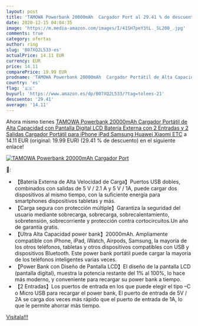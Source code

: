 ```yaml
---
layout: post
title: 'TAMOWA Powerbank 20000mAh  Cargador Port al 29.41 % de descuento'
date: 2020-12-15 04:04:35
image: 'https://m.media-amazon.com/images/I/41SH7peY3tL._SL200_.jpg'
comments: true
category: ofertas
author: ring
slug: 'B07XQ2L533-es'
actualPrice: 14.11 EUR
currency: EUR
price: 14.11
comparePrice: 19.99 EUR
prodname: 'TAMOWA Powerbank 20000mAh  Cargador Portátil de Alta Capacidad con Pantalla Digital LCD  Batería Externa con 2 Entradas y 2 Salidas  Cargador Portátil para iPhone  iPad  Samsung  Huawei  Xiaomi ETC'
country: 'es'
flag: '🇪🇸'
buyurl: 'https://www.amazon.es/dp/B07XQ2L533/?tag=tolees-21'
descuento: '29.41'
average: '14.11'
---
```


Ahora mismo tienes [TAMOWA Powerbank 20000mAh  Cargador Portátil de Alta Capacidad con Pantalla Digital LCD  Batería Externa con 2 Entradas y 2 Salidas  Cargador Portátil para iPhone  iPad  Samsung  Huawei  Xiaomi ETC](https://www.amazon.es/dp/B07XQ2L533/?tag=tolees-21) a 14.11 EUR (original: 19.99 EUR) (29.41 %  de descuento) en el siguiente enlace!

[![TAMOWA Powerbank 20000mAh  Cargador Port](https://m.media-amazon.com/images/I/41SH7peY3tL._SL200_.jpg)](https://www.amazon.es/dp/B07XQ2L533/?tag=tolees-21)

🔎:

- 【Batería Externa de Alta Velocidad de Carga】Puertos USB dobles, combinados con salidas de 5 V / 2.1 A y 5 V / 1A, puede cargar dos dispositivos al mismo tiempo, con la suficiente energía para smartphones dispositivos tabletas y más.
- 【Carga segura con protección múltiple】Garantiza la seguridad del usuario mediante sobrecarga, sobrecarga, sobrecalentamiento, sobretensión, sobrecorriente y protección contra cortocircuitos.Un año de garantía gratis.
- 【Ultra Alta Capacidad power bank】20000mAh. Ampliamente compatible con iPhone, iPad, iWatch, Airpods, Samsung, la mayoría de los otros teléfonos, tabletas y otros dispositivos compatibles con USB y dispositivos Bluetooth. Este power bank portátil puede cargar la mayoría de los teléfonos inteligentes varias veces.
- 【Power Bank con Diseño de Pantalla LCD】El diseño de la pantalla LCD (pantalla digital), muestra la potencia restante del 1% al 100%, lo hace más moderno, y conveniente para recargar su power bank a tiempo.
- 【2 Entradas】Los puertos de entrada en los que puede elegir el tipo –C o Micro USB para recargar el power bank, El puerto de entrada de 5V / 2A se carga dos veces más rápido que el puerto de entrada de 1A, lo que le permite ahorrar más tiempo.

[Visítala!!!](https://www.amazon.es/dp/B07XQ2L533/?tag=tolees-21)
